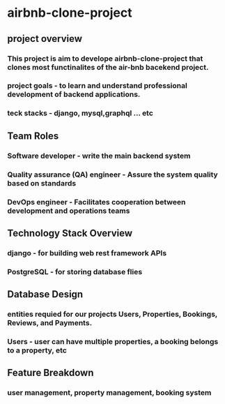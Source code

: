# airbnb-clone-project

## project overview

### This project is aim to develope airbnb-clone-project that clones most functinalites of the air-bnb bacekend project.
### project goals - to learn and understand professional development of backend applications.
### teck stacks - django, mysql,graphql ... etc

## Team Roles

### Software developer - write the main backend system
### Quality assurance (QA) engineer - Assure the system quality based on standards
### DevOps engineer - Facilitates cooperation between development and operations teams

 ## Technology Stack Overview

 ### django - for building web rest framework APIs
 ### PostgreSQL - for storing database flies

 ## Database Design
 ### entities requied for our projects  Users, Properties, Bookings, Reviews, and Payments.
 ### Users - user can have multiple properties, a booking belongs to a property, etc

 ## Feature Breakdown
 ### user management, property management, booking system

 








